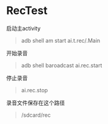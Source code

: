 # RecTest

启动主activity

> adb shell am start ai.t.rec/.Main


开始录音
> adb shell baroadcast ai.rec.start

停止录音

> ai.rec.stop

录音文件保存在这个路径

> /sdcard/rec